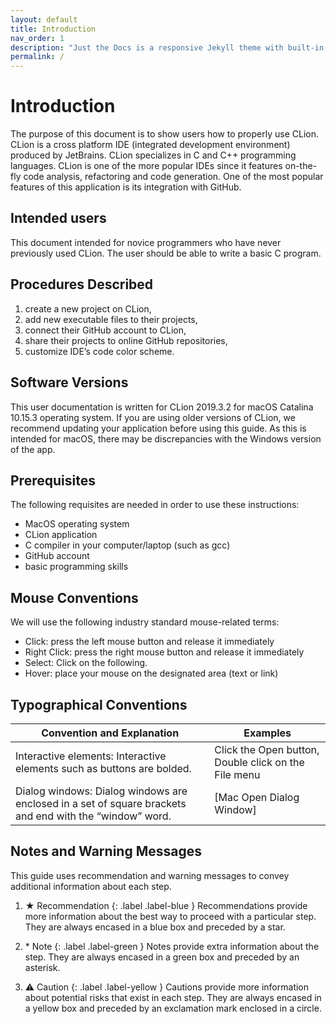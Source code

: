 ```yaml
---
layout: default
title: Introduction
nav_order: 1
description: "Just the Docs is a responsive Jekyll theme with built-in search that is easily customizable and hosted on GitHub Pages."
permalink: /
---
```


# Introduction

The purpose of this document is to show users how to properly use CLion. CLion is a cross platform IDE (integrated development environment) produced by JetBrains. CLion specializes in C and C++ programming languages. CLion is one of the more popular IDEs since it features on-the-fly code analysis, refactoring and code generation. One of the most popular features of this application is its integration with GitHub.

## Intended users

This document intended for novice programmers who have never previously used CLion. The user should be able to write a basic C program.

## Procedures Described

  1. create a new project on CLion,
  2. add new executable files to their projects,
  3. connect their GitHub account to CLion,
  4. share their projects to online GitHub repositories,
  5. customize IDE’s code color scheme.
  
## Software Versions

This user documentation is written for CLion 2019.3.2 for macOS Catalina 10.15.3 operating system. If you are using older versions of CLion, we recommend updating your application before using this guide. As this is intended for macOS, there may be discrepancies with the Windows version of the app.  

## Prerequisites

The following requisites are needed in order to use these instructions:
  
* MacOS operating system
* CLion application
* C compiler in your computer/laptop (such as gcc)
* GitHub account
* basic programming skills

## Mouse Conventions

We will use the following industry standard mouse-related terms:

* Click: press the left mouse button and release it immediately
* Right Click: press the right mouse button and release it immediately
* Select: Click on the following.
* Hover: place your mouse on the designated area (text or link)

## Typographical Conventions

| Convention and Explanation                                                                              | Examples                                             |
|---------------------------------------------------------------------------------------------------------|------------------------------------------------------|
| Interactive elements: Interactive elements such as buttons are bolded.                                  | Click the Open button, Double click on the File menu |
| Dialog windows: Dialog windows are enclosed in a set of square brackets and end with the “window” word. | [Mac Open Dialog Window]                             |

## Notes and Warning Messages

This guide uses recommendation and warning messages to convey additional information about each step.

1.  ★ Recommendation
   {: .label .label-blue }
   Recommendations provide more information about the best way to proceed with a particular step. They are always encased in a blue box and preceded by a star.
  
1.  \* Note
   {: .label .label-green }
   Notes provide extra information about the step. They are always encased in a green box and preceded by an asterisk.
  
1.  ⚠ Caution
   {: .label .label-yellow }
   Cautions provide more information about potential risks that exist in each step. They are always encased in a yellow box and preceded by an exclamation mark enclosed in a circle.
  